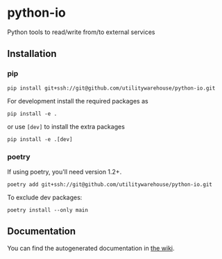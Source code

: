 # python-io

Python tools to read/write from/to external services

## Installation

### pip

```
pip install git+ssh://git@github.com/utilitywarehouse/python-io.git
```

For development install the required packages as

```
pip install -e .
```

or use `[dev]` to install the extra packages

```
pip install -e .[dev]
```

### poetry

If using poetry, you'll need version 1.2+.

```
poetry add git+ssh://git@github.com/utilitywarehouse/python-io.git
```

To exclude dev packages:

```
poetry install --only main
```

## Documentation

You can find the autogenerated documentation in [the wiki](https://github.com/utilitywarehouse/python-io/wiki).
